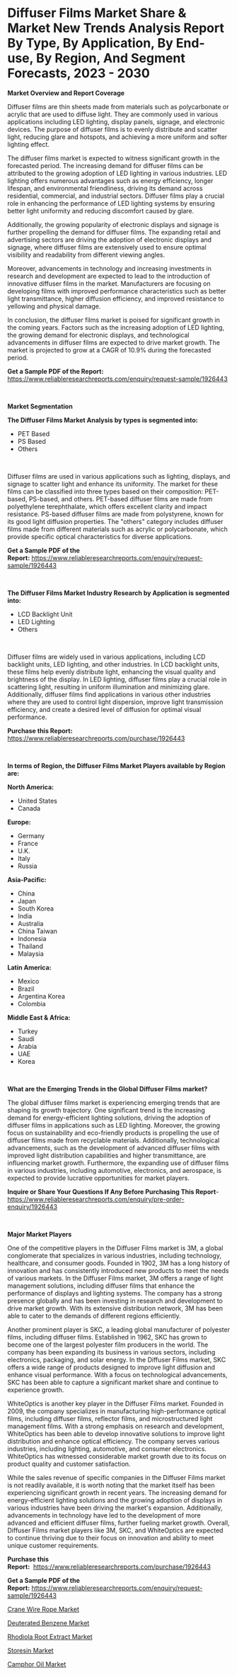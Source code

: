 <p><h1>Diffuser Films Market Share & Market New Trends Analysis Report By Type, By Application, By End-use, By Region, And Segment Forecasts, 2023 - 2030</h1></p><p><strong>Market Overview and Report Coverage</strong></p>
<p><p>Diffuser films are thin sheets made from materials such as polycarbonate or acrylic that are used to diffuse light. They are commonly used in various applications including LED lighting, display panels, signage, and electronic devices. The purpose of diffuser films is to evenly distribute and scatter light, reducing glare and hotspots, and achieving a more uniform and softer lighting effect.</p><p>The diffuser films market is expected to witness significant growth in the forecasted period. The increasing demand for diffuser films can be attributed to the growing adoption of LED lighting in various industries. LED lighting offers numerous advantages such as energy efficiency, longer lifespan, and environmental friendliness, driving its demand across residential, commercial, and industrial sectors. Diffuser films play a crucial role in enhancing the performance of LED lighting systems by ensuring better light uniformity and reducing discomfort caused by glare.</p><p>Additionally, the growing popularity of electronic displays and signage is further propelling the demand for diffuser films. The expanding retail and advertising sectors are driving the adoption of electronic displays and signage, where diffuser films are extensively used to ensure optimal visibility and readability from different viewing angles.</p><p>Moreover, advancements in technology and increasing investments in research and development are expected to lead to the introduction of innovative diffuser films in the market. Manufacturers are focusing on developing films with improved performance characteristics such as better light transmittance, higher diffusion efficiency, and improved resistance to yellowing and physical damage.</p><p>In conclusion, the diffuser films market is poised for significant growth in the coming years. Factors such as the increasing adoption of LED lighting, the growing demand for electronic displays, and technological advancements in diffuser films are expected to drive market growth. The market is projected to grow at a CAGR of 10.9% during the forecasted period.</p></p>
<p><strong>Get a Sample PDF of the Report:</strong> <a href="https://www.reliableresearchreports.com/enquiry/request-sample/1926443">https://www.reliableresearchreports.com/enquiry/request-sample/1926443</a></p>
<p>&nbsp;</p>
<p><strong>Market Segmentation</strong></p>
<p><strong>The Diffuser Films Market Analysis by types is segmented into:</strong></p>
<p><ul><li>PET Based</li><li>PS Based</li><li>Others</li></ul></p>
<p>&nbsp;</p>
<p><p>Diffuser films are used in various applications such as lighting, displays, and signage to scatter light and enhance its uniformity. The market for these films can be classified into three types based on their composition: PET-based, PS-based, and others. PET-based diffuser films are made from polyethylene terephthalate, which offers excellent clarity and impact resistance. PS-based diffuser films are made from polystyrene, known for its good light diffusion properties. The "others" category includes diffuser films made from different materials such as acrylic or polycarbonate, which provide specific optical characteristics for diverse applications.</p></p>
<p><strong>Get a Sample PDF of the Report:</strong>&nbsp;<a href="https://www.reliableresearchreports.com/enquiry/request-sample/1926443">https://www.reliableresearchreports.com/enquiry/request-sample/1926443</a></p>
<p>&nbsp;</p>
<p><strong>The Diffuser Films Market Industry Research by Application is segmented into:</strong></p>
<p><ul><li>LCD Backlight Unit</li><li>LED Lighting</li><li>Others</li></ul></p>
<p>&nbsp;</p>
<p><p>Diffuser films are widely used in various applications, including LCD backlight units, LED lighting, and other industries. In LCD backlight units, these films help evenly distribute light, enhancing the visual quality and brightness of the display. In LED lighting, diffuser films play a crucial role in scattering light, resulting in uniform illumination and minimizing glare. Additionally, diffuser films find applications in various other industries where they are used to control light dispersion, improve light transmission efficiency, and create a desired level of diffusion for optimal visual performance.</p></p>
<p><strong>Purchase this Report:</strong>&nbsp; <a href="https://www.reliableresearchreports.com/purchase/1926443">https://www.reliableresearchreports.com/purchase/1926443</a></p>
<p>&nbsp;</p>
<p><strong>In terms of Region, the Diffuser Films Market Players available by Region are:</strong></p>
<p>
    <p> <strong> North America: </strong>
        <ul>
            <li>United States</li>
            <li>Canada</li>
        </ul>
        </p> 
    <p> <strong> Europe: </strong>
        <ul>
            <li>Germany</li>
            <li>France</li>
            <li>U.K.</li>
            <li>Italy</li>
            <li>Russia</li>
        </ul>
        </p> 
    <p> <strong> Asia-Pacific: </strong>
        <ul>
            <li>China</li>
            <li>Japan</li>
            <li>South Korea</li>
            <li>India</li>
            <li>Australia</li>
            <li>China Taiwan</li>
            <li>Indonesia</li>
            <li>Thailand</li>
            <li>Malaysia</li>
        </ul>
        </p> 
    <p> <strong> Latin America: </strong>
        <ul>
            <li>Mexico</li>
            <li>Brazil</li>
            <li>Argentina Korea</li>
            <li>Colombia</li>
        </ul>
        </p> 
    <p> <strong> Middle East & Africa: </strong>
        <ul>
            <li>Turkey</li>
            <li>Saudi</li>
            <li>Arabia</li>
            <li>UAE</li>
            <li>Korea</li>
        </ul>
    </p>
    </p>
<p>&nbsp;</p>
<p><strong>What are the Emerging Trends in the Global Diffuser Films market?</strong></p>
<p><p>The global diffuser films market is experiencing emerging trends that are shaping its growth trajectory. One significant trend is the increasing demand for energy-efficient lighting solutions, driving the adoption of diffuser films in applications such as LED lighting. Moreover, the growing focus on sustainability and eco-friendly products is propelling the use of diffuser films made from recyclable materials. Additionally, technological advancements, such as the development of advanced diffuser films with improved light distribution capabilities and higher transmittance, are influencing market growth. Furthermore, the expanding use of diffuser films in various industries, including automotive, electronics, and aerospace, is expected to provide lucrative opportunities for market players.</p></p>
<p><strong>Inquire or Share Your Questions If Any Before Purchasing This Report</strong>- <a href="https://www.reliableresearchreports.com/enquiry/pre-order-enquiry/1926443">https://www.reliableresearchreports.com/enquiry/pre-order-enquiry/1926443</a></p>
<p>&nbsp;</p>
<p><strong>Major Market Players</strong></p>
<p><p>One of the competitive players in the Diffuser Films market is 3M, a global conglomerate that specializes in various industries, including technology, healthcare, and consumer goods. Founded in 1902, 3M has a long history of innovation and has consistently introduced new products to meet the needs of various markets. In the Diffuser Films market, 3M offers a range of light management solutions, including diffuser films that enhance the performance of displays and lighting systems. The company has a strong presence globally and has been investing in research and development to drive market growth. With its extensive distribution network, 3M has been able to cater to the demands of different regions efficiently.</p><p>Another prominent player is SKC, a leading global manufacturer of polyester films, including diffuser films. Established in 1962, SKC has grown to become one of the largest polyester film producers in the world. The company has been expanding its business in various sectors, including electronics, packaging, and solar energy. In the Diffuser Films market, SKC offers a wide range of products designed to improve light diffusion and enhance visual performance. With a focus on technological advancements, SKC has been able to capture a significant market share and continue to experience growth.</p><p>WhiteOptics is another key player in the Diffuser Films market. Founded in 2009, the company specializes in manufacturing high-performance optical films, including diffuser films, reflector films, and microstructured light management films. With a strong emphasis on research and development, WhiteOptics has been able to develop innovative solutions to improve light distribution and enhance optical efficiency. The company serves various industries, including lighting, automotive, and consumer electronics. WhiteOptics has witnessed considerable market growth due to its focus on product quality and customer satisfaction.</p><p>While the sales revenue of specific companies in the Diffuser Films market is not readily available, it is worth noting that the market itself has been experiencing significant growth in recent years. The increasing demand for energy-efficient lighting solutions and the growing adoption of displays in various industries have been driving the market's expansion. Additionally, advancements in technology have led to the development of more advanced and efficient diffuser films, further fueling market growth. Overall, Diffuser Films market players like 3M, SKC, and WhiteOptics are expected to continue thriving due to their focus on innovation and ability to meet unique customer requirements.</p></p>
<p><strong>Purchase this Report:</strong>&nbsp;&nbsp;<a href="https://www.reliableresearchreports.com/purchase/1926443">https://www.reliableresearchreports.com/purchase/1926443</a></p>
<p></p>
<p><strong>Get a Sample PDF of the Report:</strong>&nbsp;<a href="https://www.reliableresearchreports.com/enquiry/request-sample/1926443">https://www.reliableresearchreports.com/enquiry/request-sample/1926443</a></p>
<p><p><a href="https://medium.com/@jerrodhilll68/crane-wire-rope-market-analysis-and-sze-forecasted-for-period-from-2023-to-2030-c7668e5a8a81">Crane Wire Rope Market</a></p><p><a href="https://medium.com/@royalhoeger626/deuterated-benzene-nbsp-market-focuses-on-market-share-size-and-projected-forecast-till-2030-ecbc4e9b27ee">Deuterated Benzene Market</a></p><p><a href="https://medium.com/@boydsmitham726/rhodiola-root-extract-market-report-reveals-the-latest-trends-and-growth-opportunities-of-this-fb5a3e3fa4c1">Rhodiola Root Extract Market</a></p><p><a href="https://medium.com/@cierrahayes645/storesin-market-analysis-its-cagr-market-segmentation-and-global-industry-overview-eeb5363ddeb3">Storesin Market</a></p><p><a href="https://medium.com/@joanacasper19/camphor-oil-market-outlook-industry-overview-and-forecast-2023-to-2030-d5a5f10bc44a">Camphor Oil Market</a></p></p>